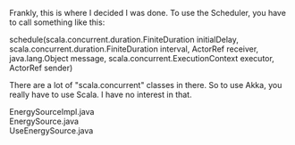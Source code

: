 Frankly, this is where I decided I was done. To use the Scheduler, you have to call something like this:    

schedule(scala.concurrent.duration.FiniteDuration initialDelay,
                     scala.concurrent.duration.FiniteDuration interval,
                     ActorRef receiver,
                     java.lang.Object message,
                     scala.concurrent.ExecutionContext executor,
                     ActorRef sender)     

There are a lot of "scala.concurrent" classes in there. So to use Akka, you really have to use Scala. I have no interest in that.    

EnergySourceImpl.java    
EnergySource.java    
UseEnergySource.java    
